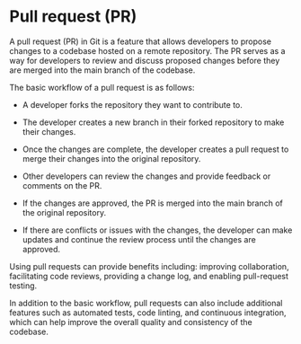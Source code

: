 # Pull request (PR)

A pull request (PR) in Git is a feature that allows developers to propose changes to a codebase hosted on a remote repository. The PR serves as a way for developers to review and discuss proposed changes before they are merged into the main branch of the codebase.

The basic workflow of a pull request is as follows:

* A developer forks the repository they want to contribute to.

* The developer creates a new branch in their forked repository to make their changes.

* Once the changes are complete, the developer creates a pull request to merge their changes into the original repository.

* Other developers can review the changes and provide feedback or comments on the PR.

* If the changes are approved, the PR is merged into the main branch of the original repository.

* If there are conflicts or issues with the changes, the developer can make updates and continue the review process until the changes are approved.

Using pull requests can provide benefits including: improving collaboration, facilitating code reviews, providing a change log, and enabling pull-request testing.

In addition to the basic workflow, pull requests can also include additional features such as automated tests, code linting, and continuous integration, which can help improve the overall quality and consistency of the codebase.